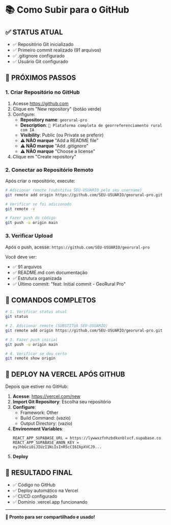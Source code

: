 # 📚 Como Subir para o GitHub

## ✅ STATUS ATUAL
- ✅ Repositório Git inicializado
- ✅ Primeiro commit realizado (91 arquivos)
- ✅ .gitignore configurado
- ✅ Usuário Git configurado

## 🚀 PRÓXIMOS PASSOS

### 1. Criar Repositório no GitHub

1. Acesse https://github.com
2. Clique em "New repository" (botão verde)
3. Configure:
   - **Repository name**: `georural-pro`
   - **Description**: `🌱 Plataforma completa de georreferenciamento rural com IA`
   - **Visibility**: Public (ou Private se preferir)
   - **⚠️ NÃO marque** "Add a README file"
   - **⚠️ NÃO marque** "Add .gitignore"
   - **⚠️ NÃO marque** "Choose a license"
4. Clique em "Create repository"

### 2. Conectar ao Repositório Remoto

Após criar o repositório, execute:

```bash
# Adicionar remote (substitua SEU-USUARIO pelo seu username)
git remote add origin https://github.com/SEU-USUARIO/georural-pro.git

# Verificar se foi adicionado
git remote -v

# Fazer push do código
git push -u origin main
```

### 3. Verificar Upload

Após o push, acesse:
`https://github.com/SEU-USUARIO/georural-pro`

Você deve ver:
- ✅ 91 arquivos
- ✅ README.md com documentação
- ✅ Estrutura organizada
- ✅ Último commit: "feat: Initial commit - GeoRural Pro"

## 🔄 COMANDOS COMPLETOS

```bash
# 1. Verificar status atual
git status

# 2. Adicionar remote (SUBSTITUA SEU-USUARIO)
git remote add origin https://github.com/SEU-USUARIO/georural-pro.git

# 3. Fazer push inicial
git push -u origin main

# 4. Verificar se deu certo
git remote show origin
```

## 🚀 DEPLOY NA VERCEL APÓS GITHUB

Depois que estiver no GitHub:

1. **Acesse**: https://vercel.com/new
2. **Import Git Repository**: Escolha seu repositório
3. **Configure**:
   - Framework: Other
   - Build Command: (vazio)
   - Output Directory: (vazio)
4. **Environment Variables**:
   ```
   REACT_APP_SUPABASE_URL = https://lywwxzfnhzbdkxnblvcf.supabase.co
   REACT_APP_SUPABASE_ANON_KEY = eyJhbGciOiJIUzI1NiIsInR5cCI6IkpXVCJ9...
   ```
5. **Deploy**

## 🎯 RESULTADO FINAL

- ✅ Código no GitHub
- ✅ Deploy automático na Vercel
- ✅ CI/CD configurado
- ✅ Domínio .vercel.app funcionando

---

**🎉 Pronto para ser compartilhado e usado!**